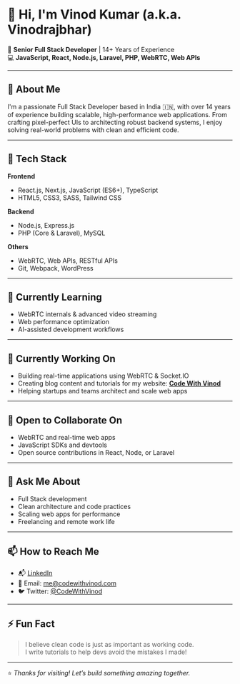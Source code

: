 # 👋 Hi, I'm Vinod Kumar (a.k.a. Vinodrajbhar)

🚀 **Senior Full Stack Developer** | 14+ Years of Experience  
💻 **JavaScript, React, Node.js, Laravel, PHP, WebRTC, Web APIs**

---

## 🔧 About Me

I'm a passionate Full Stack Developer based in India 🇮🇳, with over 14 years of experience building scalable, high-performance web applications. 
From crafting pixel-perfect UIs to architecting robust backend systems, I enjoy solving real-world problems with clean and efficient code.

---

## 💼 Tech Stack

**Frontend**  
- React.js, Next.js, JavaScript (ES6+), TypeScript  
- HTML5, CSS3, SASS, Tailwind CSS  

**Backend**  
- Node.js, Express.js  
- PHP (Core & Laravel), MySQL  

**Others**  
- WebRTC, Web APIs, RESTful APIs  
- Git, Webpack, WordPress  

---

## 🌱 Currently Learning
- WebRTC internals & advanced video streaming
- Web performance optimization
- AI-assisted development workflows

---

## 🔭 Currently Working On
- Building real-time applications using WebRTC & Socket.IO  
- Creating blog content and tutorials for my website: **[Code With Vinod](https://codewithvinod.com)**  
- Helping startups and teams architect and scale web apps

---

## 🤝 Open to Collaborate On
- WebRTC and real-time web apps  
- JavaScript SDKs and devtools  
- Open source contributions in React, Node, or Laravel

---

## 💬 Ask Me About
- Full Stack development  
- Clean architecture and code practices  
- Scaling web apps for performance  
- Freelancing and remote work life

---

## 📫 How to Reach Me
- 📬 [LinkedIn](https://linkedin.com/in/vinodrajbhar)
- 📧 Email: me@codewithvinod.com
- 🐦 Twitter: [@CodeWithVinod](https://twitter.com/CodeWithVinod)

---

## ⚡ Fun Fact
> I believe clean code is just as important as working code.  
> I write tutorials to help devs avoid the mistakes I made!

---

⭐️ *Thanks for visiting! Let’s build something amazing together.*  

